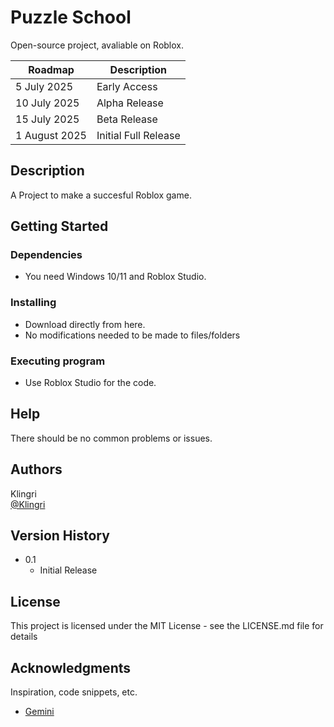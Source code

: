 # Puzzle School

Open-source project, avaliable on Roblox.

| Roadmap  | Description |
| ------------- | ------------- |
| 5 July 2025  | Early Access  |
| 10 July 2025  | Alpha Release  |
| 15 July 2025  | Beta Release  |
| 1 August 2025  | Initial Full Release  |

## Description

A Project to make a succesful Roblox game.

## Getting Started

### Dependencies

* You need Windows 10/11 and Roblox Studio.

### Installing

* Download directly from here.
* No modifications needed to be made to files/folders

### Executing program

* Use Roblox Studio for the code.

## Help

There should be no common problems or issues.

## Authors

Klingri  
[@Klingri](https://github.com/Klingri)

## Version History

* 0.1
    * Initial Release

## License

This project is licensed under the MIT License - see the LICENSE.md file for details

## Acknowledgments

Inspiration, code snippets, etc.
* [Gemini](https://gemini.google.com/app)
